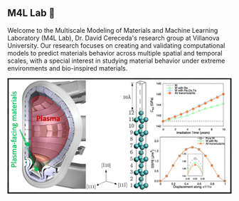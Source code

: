 ## M4L Lab :wave:

Welcome to the Multiscale Modeling of Materials and Machine Learning Laboratory (M4L Lab), Dr. David Cereceda's research group at Villanova University. 
Our research focuses on creating and validating computational models to predict materials behavior across multiple spatial and temporal scales, with a special 
interest in studying material behavior under extreme environments and bio-inspired materials.

![W alloy based PFC](../resources/pfc.png)
